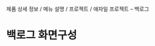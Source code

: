 <!--breadcrumb:제품 상세 정보 / 메뉴 설명 / 프로젝트 / 애자일 프로젝트 – 백로그--><span class="md-breadcrumb">제품 상세 정보 / 메뉴 설명 / 프로젝트 / 애자일 프로젝트 – 백로그</span>
# 백로그 화면구성
